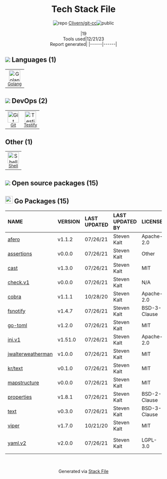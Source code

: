 <!--
&lt;--- Readme.md Snippet without images Start ---&gt;
## Tech Stack
Clivern/git-cc is built on the following main stack:

- [Golang](http://golang.org/) – Languages
- [Shell](https://en.wikipedia.org/wiki/Shell_script) – Shells
- [Testify](https://github.com/stretchr/testify) – Go Testing

Full tech stack [here](/techstack.md)

&lt;--- Readme.md Snippet without images End ---&gt;

&lt;--- Readme.md Snippet with images Start ---&gt;
## Tech Stack
Clivern/git-cc is built on the following main stack:

- <img width='25' height='25' src='https://img.stackshare.io/service/1005/O6AczwfV_400x400.png' alt='Golang'/> [Golang](http://golang.org/) – Languages
- <img width='25' height='25' src='https://img.stackshare.io/service/4631/default_c2062d40130562bdc836c13dbca02d318205a962.png' alt='Shell'/> [Shell](https://en.wikipedia.org/wiki/Shell_script) – Shells
- <img width='25' height='25' src='https://img.stackshare.io/service/8695/stretchr.png' alt='Testify'/> [Testify](https://github.com/stretchr/testify) – Go Testing

Full tech stack [here](/techstack.md)

&lt;--- Readme.md Snippet with images End ---&gt;
-->
<div align="center">

# Tech Stack File
![](https://img.stackshare.io/repo.svg "repo") [Clivern/git-cc](https://github.com/Clivern/git-cc)![](https://img.stackshare.io/public_badge.svg "public")
<br/><br/>
|19<br/>Tools used|12/21/23 <br/>Report generated|
|------|------|
</div>

## <img src='https://img.stackshare.io/languages.svg'/> Languages (1)
<table><tr>
  <td align='center'>
  <img width='36' height='36' src='https://img.stackshare.io/service/1005/O6AczwfV_400x400.png' alt='Golang'>
  <br>
  <sub><a href="http://golang.org/">Golang</a></sub>
  <br>
  <sub></sub>
</td>

</tr>
</table>

## <img src='https://img.stackshare.io/devops.svg'/> DevOps (2)
<table><tr>
  <td align='center'>
  <img width='36' height='36' src='https://img.stackshare.io/service/1046/git.png' alt='Git'>
  <br>
  <sub><a href="http://git-scm.com/">Git</a></sub>
  <br>
  <sub></sub>
</td>

<td align='center'>
  <img width='36' height='36' src='https://img.stackshare.io/service/8695/stretchr.png' alt='Testify'>
  <br>
  <sub><a href="https://github.com/stretchr/testify">Testify</a></sub>
  <br>
  <sub></sub>
</td>

</tr>
</table>

## Other (1)
<table><tr>
  <td align='center'>
  <img width='36' height='36' src='https://img.stackshare.io/service/4631/default_c2062d40130562bdc836c13dbca02d318205a962.png' alt='Shell'>
  <br>
  <sub><a href="https://en.wikipedia.org/wiki/Shell_script">Shell</a></sub>
  <br>
  <sub></sub>
</td>

</tr>
</table>


## <img src='https://img.stackshare.io/group.svg' /> Open source packages (15)</h2>

## <img width='24' height='24' src='https://img.stackshare.io/service/21112/default_1346bbda8fe03e4dce5601323a3ca47a10c1ae36.png'/> Go Packages (15)

|NAME|VERSION|LAST UPDATED|LAST UPDATED BY|LICENSE|VULNERABILITIES|
|:------|:------|:------|:------|:------|:------|
|[afero](https://pkg.go.dev/github.com/spf13/afero)|v1.1.2|07/26/21|Steven Kalt |Apache-2.0|N/A|
|[assertions](https://pkg.go.dev/github.com/smartystreets/assertions)|v0.0.0|07/26/21|Steven Kalt |Other|N/A|
|[cast](https://pkg.go.dev/github.com/spf13/cast)|v1.3.0|07/26/21|Steven Kalt |MIT|N/A|
|[check.v1](https://pkg.go.dev/gopkg.in/check.v1)|v0.0.0|07/26/21|Steven Kalt |N/A|N/A|
|[cobra](https://pkg.go.dev/github.com/spf13/cobra)|v1.1.1|10/28/20|Steven Kalt |Apache-2.0|N/A|
|[fsnotify](https://pkg.go.dev/github.com/fsnotify/fsnotify)|v1.4.7|07/26/21|Steven Kalt |BSD-3-Clause|N/A|
|[go-toml](https://pkg.go.dev/github.com/pelletier/go-toml)|v1.2.0|07/26/21|Steven Kalt |MIT|N/A|
|[ini.v1](https://pkg.go.dev/gopkg.in/ini.v1)|v1.51.0|07/26/21|Steven Kalt |Apache-2.0|N/A|
|[jwalterweatherman](https://pkg.go.dev/github.com/spf13/jwalterweatherman)|v1.0.0|07/26/21|Steven Kalt |MIT|N/A|
|[kr/text](https://pkg.go.dev/github.com/kr/text)|v0.1.0|07/26/21|Steven Kalt |MIT|N/A|
|[mapstructure](https://pkg.go.dev/github.com/mitchellh/mapstructure)|v0.0.0|07/26/21|Steven Kalt |MIT|N/A|
|[properties](https://pkg.go.dev/github.com/magiconair/properties)|v1.8.1|07/26/21|Steven Kalt |BSD-2-Clause|N/A|
|[text](https://pkg.go.dev/golang.org/x/text)|v0.3.0|07/26/21|Steven Kalt |BSD-3-Clause|N/A|
|[viper](https://pkg.go.dev/github.com/spf13/viper)|v1.7.0|10/21/20|Steven Kalt |MIT|N/A|
|[yaml.v2](https://pkg.go.dev/gopkg.in/yaml.v2)|v2.0.0|07/26/21|Steven Kalt |LGPL-3.0|[CVE-2019-11254](https://github.com/advisories/GHSA-wxc4-f4m6-wwqv) (Moderate)|

<br/>
<div align='center'>

Generated via [Stack File](https://github.com/marketplace/stack-file)
